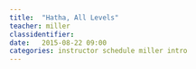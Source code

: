 ```yaml
---
title:  "Hatha, All Levels"
teacher: miller
classidentifier: 
date:   2015-08-22 09:00
categories: instructor schedule miller intro
---
```

